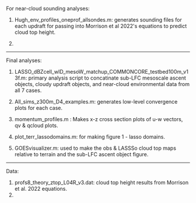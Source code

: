



For near-cloud sounding analyses:

1) Hugh_env_profiles_oneprof_allsondes.m: generates sounding files for each updraft for passing into Morrison et al 2022's equations to predict cloud top height.

2) 





_____________________________________________________________
Final analyses:

1) LASSO_dBZcell_wID_mesoW_matchup_COMMONCORE_testbed100m_v13f.m: primary analysis script to concatinate sub-LFC mesoscale ascent objects, cloudy updraft objects, and near-cloud environmental data from all 7 cases.

2) All_sims_z300m_D4_examples.m:  generates low-level convergence plots for each case.

3) momentum_profiles.m : Makes x-z cross section plots of u-w vectors, qv & qcloud plots.

4) plot_terr_lassodomains.m: for making figure 1 - lasso domains.

5) GOESvisualizer.m: used to make the obs & LASSSo cloud top maps relative to terrain and the sub-LFC ascent object figure.


_____________________________________________________________
Data: 

1) profs8_theory_ztop_L04R_v3.dat: cloud top height results from Morrison et al. 2022 equations.
2) 
